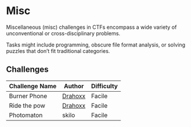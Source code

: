 # Misc

Miscellaneous (misc) challenges in CTFs encompass a wide variety of unconventional or cross-disciplinary problems.

Tasks might include programming, obscure file format analysis, or solving puzzles that don’t fit traditional categories.

## Challenges

| Challenge Name  | Author                               | Difficulty    |
| --------------- | ------------------------------------ | ------------- |
| Burner Phone    | [Drahoxx](https://x.com/50mgDrahoxx) | Facile        |
| Ride the pow    | [Drahoxx](https://x.com/50mgDrahoxx) | Facile        |
| Photomaton      | skilo                                | Facile        |